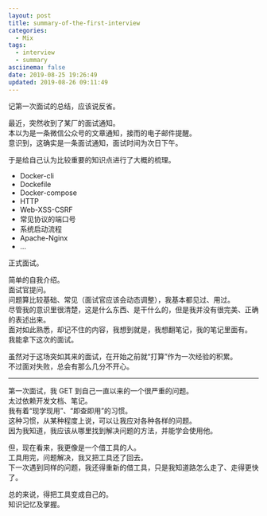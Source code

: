 ```yaml
---
layout: post
title: summary-of-the-first-interview
categories:
  - Mix
tags:
  - interview
  - summary
asciinema: false
date: 2019-08-25 19:26:49
updated: 2019-08-26 09:11:49
---
```


记第一次面试的总结，应该说反省。

<!-- more -->

最近，突然收到了某厂的面试通知。  
本以为是一条微信公众号的文章通知，接而的电子邮件提醒。  
意识到，这确实是一条面试通知，面试时间为次日下午。

于是给自己认为比较重要的知识点进行了大概的梳理。

- Docker-cli
- Dockefile
- Docker-compose
- HTTP
- Web-XSS-CSRF
- 常见协议的端口号
- 系统启动流程
- Apache-Nginx
- ...

正式面试。

简单的自我介绍。  
面试官提问。  
问题算比较基础、常见（面试官应该会动态调整），我基本都见过、用过。  
尽管我的意识里很清楚，这是什么东西、是干什么的，但是我并没有很完美、正确的表述出来。  
面对如此熟悉，却记不住的内容，我想到就是，我想翻笔记，我的笔记里面有。  
我能拿下这次的面试。

虽然对于这场突如其来的面试，在开始之前就“打算”作为一次经验的积累。  
不过面对失败，总会有那么几分不开心。

---

第一次面试，我 GET 到自己一直以来的一个很严重的问题。  
太过依赖开发文档、笔记。  
我有着“现学现用”、“即查即用”的习惯。  
这种习惯，从某种程度上说，可以让我应对各种各样的问题。  
因为我知道，我应该从哪里找到解决问题的方法，并能学会使用他。

但，现在看来，我更像是一个借工具的人。  
工具用完，问题解决，我又把工具还了回去。  
下一次遇到同样的问题，我还得重新的借工具，只是我知道路怎么走了、走得更快了。

总的来说，得把工具变成自己的。  
知识记忆及掌握。
